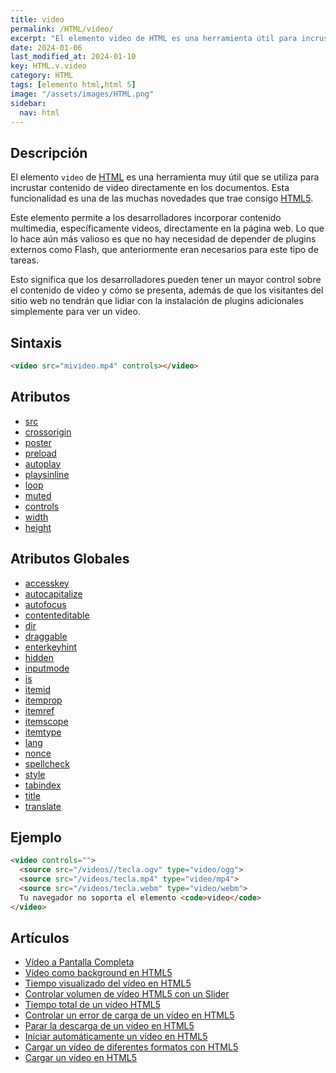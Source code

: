 ```yaml
---
title: video
permalink: /HTML/video/
excerpt: "El elemento video de HTML es una herramienta útil para incrustar contenido multimedia en páginas web. No requiere plugins externos como Flash."
date: 2024-01-06
last_modified_at: 2024-01-10
key: HTML.v.video
category: HTML
tags: [elemento html,html 5]
image: "/assets/images/HTML.png"
sidebar:
  nav: html
---
```


## Descripción


El elemento `video` de [HTML](https://www.manualweb.net/html5/) es una herramienta muy útil que se utiliza para incrustar contenido de video directamente en los documentos. Esta funcionalidad es una de las muchas novedades que trae consigo [HTML5](https://www.manualweb.net/html5/).


Este elemento permite a los desarrolladores incorporar contenido multimedia, específicamente videos, directamente en la página web. Lo que lo hace aún más valioso es que no hay necesidad de depender de plugins externos como Flash, que anteriormente eran necesarios para este tipo de tareas.


Esto significa que los desarrolladores pueden tener un mayor control sobre el contenido de video y cómo se presenta, además de que los visitantes del sitio web no tendrán que lidiar con la instalación de plugins adicionales simplemente para ver un video.


## Sintaxis


```html
<video src="mivideo.mp4" controls></video>
```


## Atributos

- [src](https://www.w3api.com/HTML/video/src/)
- [crossorigin](https://www.w3api.com/HTML/video/crossorigin/)
- [poster](https://www.w3api.com/HTML/video/poster/)
- [preload](https://www.w3api.com/HTML/video/preload/)
- [autoplay](https://www.w3api.com/HTML/video/autoplay/)
- [playsinline](https://www.w3api.com/HTML/video/playsinline/)
- [loop](https://www.w3api.com/HTML/video/loop/)
- [muted](https://www.w3api.com/HTML/video/muted/)
- [controls](https://www.w3api.com/HTML/video/controls/)
- [width](https://www.w3api.com/HTML/video/width/)
- [height](https://www.w3api.com/HTML/video/height/)

## Atributos Globales

- [accesskey](https://www.w3api.com/HTML/accesskey/)
- [autocapitalize](https://www.w3api.com/HTML/autocapitalize/)
- [autofocus](https://www.w3api.com/HTML/autofocus/)
- [contenteditable](https://www.w3api.com/HTML/contenteditable/)
- [dir](https://www.w3api.com/HTML/dir/)
- [draggable](https://www.w3api.com/HTML/draggable/)
- [enterkeyhint](https://www.w3api.com/HTML/enterkeyhint/)
- [hidden](https://www.w3api.com/HTML/hidden/)
- [inputmode](https://www.w3api.com/HTML/inputmode/)
- [is](https://www.w3api.com/HTML/is/)
- [itemid](https://www.w3api.com/HTML/itemid/)
- [itemprop](https://www.w3api.com/HTML/itemprop/)
- [itemref](https://www.w3api.com/HTML/itemref/)
- [itemscope](https://www.w3api.com/HTML/itemscope/)
- [itemtype](https://www.w3api.com/HTML/itemtype/)
- [lang](https://www.w3api.com/HTML/lang/)
- [nonce](https://www.w3api.com/HTML/nonce/)
- [spellcheck](https://www.w3api.com/HTML/spellcheck/)
- [style](https://www.w3api.com/HTML/style/)
- [tabindex](https://www.w3api.com/HTML/tabindex/)
- [title](https://www.w3api.com/HTML/title/)
- [translate](https://www.w3api.com/HTML/translate/)

## Ejemplo


```html
<video controls="">
  <source src="/videos//tecla.ogv" type="video/ogg">
  <source src="/videos/tecla.mp4" type="video/mp4">
  <source src="/videos/tecla.webm" type="video/webm">
  Tu navegador no soporta el elemento <code>video</code>
</video>
```


## Artículos

- [Vídeo a Pantalla Completa](https://lineadecodigo.com/html5/video-a-pantalla-completa/)
- [Vídeo como background en HTML5](https://lineadecodigo.com/html5/video-background-html5/)
- [Tiempo visualizado del vídeo en HTML5](https://lineadecodigo.com/html5/tiempo-visualizado-del-video-en-html5/)
- [Controlar volumen de vídeo HTML5 con un Slider](https://lineadecodigo.com/html5/controlar-volumen-de-video-html5-con-un-slider/)
- [Tiempo total de un vídeo HTML5](https://lineadecodigo.com/html5/tiempo-total-de-un-video-html5/)
- [Controlar un error de carga de un vídeo en HTML5](https://lineadecodigo.com/html5/controlar-un-error-de-carga-de-un-video-en-html5/)
- [Parar la descarga de un vídeo en HTML5](https://lineadecodigo.com/html5/parar-la-descarga-de-un-video-en-html5/)
- [Iniciar automáticamente un vídeo en HTML5](https://lineadecodigo.com/html5/iniciar-automaticamente-un-video-en-html5/)
- [Cargar un vídeo de diferentes formatos con HTML5](https://lineadecodigo.com/html5/cargar-un-video-de-diferentes-formatos-con-html5/)
- [Cargar un vídeo en HTML5](https://lineadecodigo.com/html5/cargar-un-video-en-html5/)
